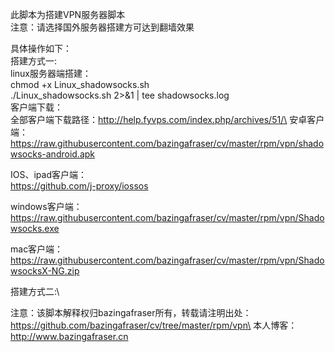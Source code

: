 此脚本为搭建VPN服务器脚本\
注意：请选择国外服务器搭建方可达到翻墙效果

具体操作如下：\
搭建方式一:\
linux服务器端搭建：\
chmod +x Linux_shadowsocks.sh\
./Linux_shadowsocks.sh 2>&1 | tee shadowsocks.log\
客户端下载：\
全部客户端下载路径：http://help.fyvps.com/index.php/archives/51/\
安卓客户端：\
https://raw.githubusercontent.com/bazingafraser/cv/master/rpm/vpn/shadowsocks-android.apk

IOS、ipad客户端：\
https://github.com/j-proxy/iossos

windows客户端：\
https://raw.githubusercontent.com/bazingafraser/cv/master/rpm/vpn/Shadowsocks.exe

mac客户端：\
https://raw.githubusercontent.com/bazingafraser/cv/master/rpm/vpn/ShadowsocksX-NG.zip



搭建方式二:\


注意：该脚本解释权归bazingafraser所有，转载请注明出处：https://github.com/bazingafraser/cv/tree/master/rpm/vpn\
本人博客：http://www.bazingafraser.cn
